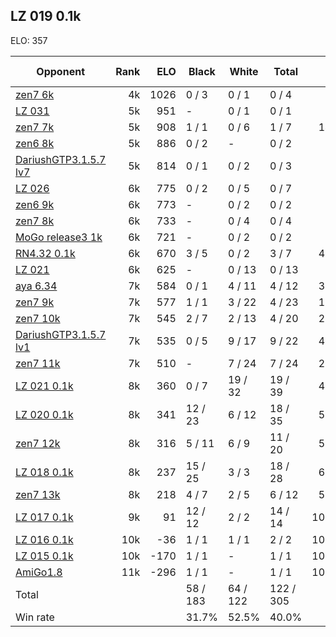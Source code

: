 ## LZ 019 0.1k ##

ELO: 357

Opponent | Rank | ELO | Black | White | Total | Win rate
---------|-----:|----:|-------|-------|-------|-------:
[zen7 6k](zen7%206k.md) | 4k | 1026 | 0 / 3 | 0 / 1 | 0 / 4 | 0.0%
[LZ 031](LZ%20031.md) | 5k | 951 | - | 0 / 1 | 0 / 1 | 0.0%
[zen7 7k](zen7%207k.md) | 5k | 908 | 1 / 1 | 0 / 6 | 1 / 7 | 14.3%
[zen6 8k](zen6%208k.md) | 5k | 886 | 0 / 2 | - | 0 / 2 | 0.0%
[DariushGTP3.1.5.7 lv7](DariushGTP3.1.5.7%20lv7.md) | 5k | 814 | 0 / 1 | 0 / 2 | 0 / 3 | 0.0%
[LZ 026](LZ%20026.md) | 6k | 775 | 0 / 2 | 0 / 5 | 0 / 7 | 0.0%
[zen6 9k](zen6%209k.md) | 6k | 773 | - | 0 / 2 | 0 / 2 | 0.0%
[zen7 8k](zen7%208k.md) | 6k | 733 | - | 0 / 4 | 0 / 4 | 0.0%
[MoGo release3 1k](MoGo%20release3%201k.md) | 6k | 721 | - | 0 / 2 | 0 / 2 | 0.0%
[RN4.32 0.1k](RN4.32%200.1k.md) | 6k | 670 | 3 / 5 | 0 / 2 | 3 / 7 | 42.9%
[LZ 021](LZ%20021.md) | 6k | 625 | - | 0 / 13 | 0 / 13 | 0.0%
[aya 6.34](aya%206.34.md) | 7k | 584 | 0 / 1 | 4 / 11 | 4 / 12 | 33.3%
[zen7 9k](zen7%209k.md) | 7k | 577 | 1 / 1 | 3 / 22 | 4 / 23 | 17.4%
[zen7 10k](zen7%2010k.md) | 7k | 545 | 2 / 7 | 2 / 13 | 4 / 20 | 20.0%
[DariushGTP3.1.5.7 lv1](DariushGTP3.1.5.7%20lv1.md) | 7k | 535 | 0 / 5 | 9 / 17 | 9 / 22 | 40.9%
[zen7 11k](zen7%2011k.md) | 7k | 510 | - | 7 / 24 | 7 / 24 | 29.2%
[LZ 021 0.1k](LZ%20021%200.1k.md) | 8k | 360 | 0 / 7 | 19 / 32 | 19 / 39 | 48.7%
[LZ 020 0.1k](LZ%20020%200.1k.md) | 8k | 341 | 12 / 23 | 6 / 12 | 18 / 35 | 51.4%
[zen7 12k](zen7%2012k.md) | 8k | 316 | 5 / 11 | 6 / 9 | 11 / 20 | 55.0%
[LZ 018 0.1k](LZ%20018%200.1k.md) | 8k | 237 | 15 / 25 | 3 / 3 | 18 / 28 | 64.3%
[zen7 13k](zen7%2013k.md) | 8k | 218 | 4 / 7 | 2 / 5 | 6 / 12 | 50.0%
[LZ 017 0.1k](LZ%20017%200.1k.md) | 9k | 91 | 12 / 12 | 2 / 2 | 14 / 14 | 100.0%
[LZ 016 0.1k](LZ%20016%200.1k.md) | 10k | -36 | 1 / 1 | 1 / 1 | 2 / 2 | 100.0%
[LZ 015 0.1k](LZ%20015%200.1k.md) | 10k | -170 | 1 / 1 | - | 1 / 1 | 100.0%
[AmiGo1.8](AmiGo1.8.md) | 11k | -296 | 1 / 1 | - | 1 / 1 | 100.0%
Total | | | 58 / 183 | 64 / 122 | 122 / 305 | 
Win rate| | | 31.7% | 52.5% | 40.0% | 

